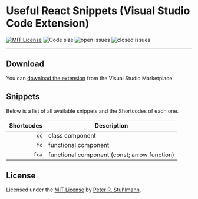 # Useful React Snippets (Visual Studio Code Extension)

[![MIT License](https://img.shields.io/github/license/peter-stuhlmann/ReactSnippets-vscode.svg)](https://github.com/peter-stuhlmann/ReactSnippets-vscode/blob/master/LICENSE)
![Code size](https://img.shields.io/github/languages/code-size/peter-stuhlmann/ReactSnippets-vscode.svg)
![open issues](https://img.shields.io/github/issues/peter-stuhlmann/ReactSnippets-vscode.svg)
![closed issues](https://img.shields.io/github/issues-closed/peter-stuhlmann/ReactSnippets-vscode.svg)

---

## Download

You can [download the extension](https://marketplace.visualstudio.com/items?itemName=peter-stuhlmann.react-snippets) from the Visual Studio Marketplace.

## Snippets

Below is a list of all available snippets and the Shortcodes of each one.

| Shortcodes | Description                                  |
| ---------: | -------------------------------------------- |
|       `cc` | class component                              |
|       `fc` | functional component                         |
|      `fca` | functional component (const; arrow function) |

## License

Licensed under the [MIT License](https://github.com/peter-stuhlmann/ReactSnippets-vscode/blob/master/LICENSE) by [Peter R. Stuhlmann](https://peter-stuhlmann-webentwicklung.de).
